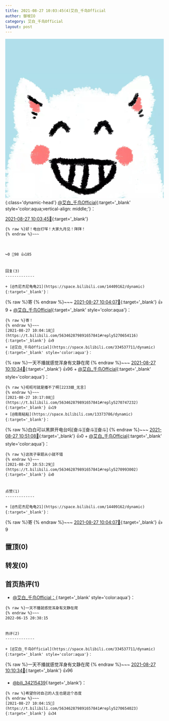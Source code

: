 ```yaml
---
title: 2021-08-27 10:03:45(4)艾白_千鸟Official
author: 御坂IO
category: 艾白_千鸟Official
layout: post
---
```


![img](/images/9ae8b9445fd0665cc014d9080156a45271be73c6.jpg){:class='dynamic-head'}
[@艾白_千鸟Official](https://space.bilibili.com/334537711/dynamic){:target='_blank' style='color:aqua;vertical-align: middle;'}：

[2021-08-27 10:03:45🔗](https://t.bilibili.com/563462879891657841){:target='_blank'}

~~~
{% raw %}好！电台打咩！大家九月见！拜拜！
{% endraw %}~~~



↪️0 💬98 👍185


回复(3)
-------------

+ [@杰尼杰尼龟龟21](https://space.bilibili.com/14409162/dynamic){:target='_blank'}：
~~~
{% raw %}寄
{% endraw %}~~~
[2021-08-27 10:04:07🔗](https://t.bilibili.com/563462879891657841#reply5270653720){:target='_blank'} 👍9
    + [@艾白_千鸟Official](https://space.bilibili.com/334537711/dynamic){:target='_blank' style='color:aqua'}：
~~~
{% raw %}寄！
{% endraw %}~~~
[2021-08-27 10:04:18🔗](https://t.bilibili.com/563462879891657841#reply5270654116){:target='_blank'} 👍9
+ [@艾白_千鸟Official](https://space.bilibili.com/334537711/dynamic){:target='_blank' style='color:aqua'}：
~~~
{% raw %}一天不播就感觉浑身有文静在爬
{% endraw %}~~~
[2021-08-27 10:10:34🔗](https://t.bilibili.com/563462879891657841#reply5270702447){:target='_blank'} 👍96
    + [@艾白_千鸟Official](https://space.bilibili.com/334537711/dynamic){:target='_blank' style='color:aqua'}：
~~~
{% raw %}呃呃可就是播不了啊[2233娘_无言]
{% endraw %}~~~
[2021-08-27 10:17:08🔗](https://t.bilibili.com/563462879891657841#reply5270747232){:target='_blank'} 👍19
+ [@南南粘粘](https://space.bilibili.com/13373786/dynamic){:target='_blank'}：
~~~
{% raw %}白白可以黑屏开电台吗[奋斗][奋斗][奋斗]
{% endraw %}~~~
[2021-08-27 10:51:08🔗](https://t.bilibili.com/563462879891657841#reply5270977153){:target='_blank'} 👍0
    + [@艾白_千鸟Official](https://space.bilibili.com/334537711/dynamic){:target='_blank' style='color:aqua'}：
~~~
{% raw %}这孩子审题从小就不错
{% endraw %}~~~
[2021-08-27 10:53:29🔗](https://t.bilibili.com/563462879891657841#reply5270993002){:target='_blank'} 👍0


点赞(1)
-------------

+ [@杰尼杰尼龟龟21](https://space.bilibili.com/14409162/dynamic){:target='_blank'}：
~~~
{% raw %}寄
{% endraw %}~~~
[2021-08-27 10:04:07🔗](https://t.bilibili.com/563462879891657841#reply5270653720){:target='_blank'} 👍9


置顶(0)
-------------



转发(0)
-------------



首页热评(1)
-------------

+ [@艾白_千鸟Official：](https://space.bilibili.com/334537711/dynamic){:target='_blank' style='color:aqua'}：
~~~
{% raw %}一天不播就感觉浑身有文静在爬
{% endraw %}~~~
2022-06-15 20:38:15


热评(2)
-------------

+ [@艾白_千鸟Official](https://space.bilibili.com/334537711/dynamic){:target='_blank' style='color:aqua'}：
~~~
{% raw %}一天不播就感觉浑身有文静在爬
{% endraw %}~~~
[2021-08-27 10:10:34🔗](https://t.bilibili.com/563462879891657841#reply5270702447){:target='_blank'} 👍96
+ [@bili_34215439](https://space.bilibili.com/34215439/dynamic){:target='_blank'}：
~~~
{% raw %}希望你对自己的人生也是这个态度
{% endraw %}~~~
[2021-08-27 10:04:15🔗](https://t.bilibili.com/563462879891657841#reply5270654023){:target='_blank'} 👍34


